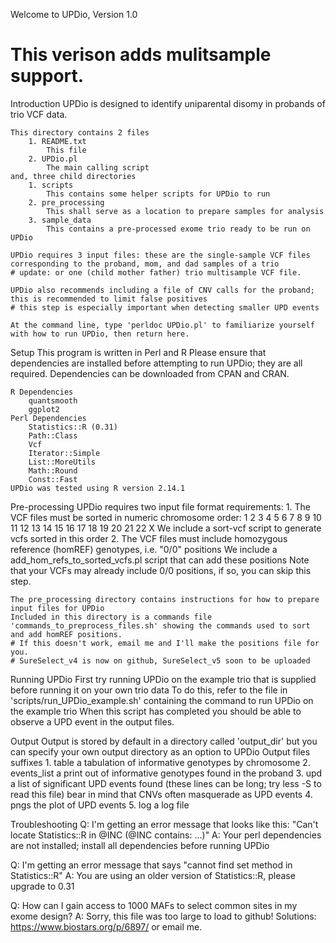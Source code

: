 Welcome to UPDio, Version 1.0

# This verison adds mulitsample support.

Introduction 
	UPDio is designed to identify uniparental disomy in probands of trio VCF data.  
	
	This directory contains 2 files 
		1. README.txt
			This file
		2. UPDio.pl
			The main calling script
	and, three child directories
		1. scripts
			This contains some helper scripts for UPDio to run
		2. pre_processing
			This shall serve as a location to prepare samples for analysis
		3. sample_data
			This contains a pre-processed exome trio ready to be run on UPDio
	
	UPDio requires 3 input files: these are the single-sample VCF files corresponding to the proband, mom, and dad samples of a trio
	# update: or one (child mother father) trio multisample VCF file.

	UPDio also recommends including a file of CNV calls for the proband; this is recommended to limit false positives
	# this step is especially important when detecting smaller UPD events

	At the command line, type 'perldoc UPDio.pl' to familiarize yourself with how to run UPDio, then return here.


Setup
	This program is written in Perl and R
	Please ensure that dependencies are installed before attempting to run UPDio; they are all required.
	Dependencies can be downloaded from CPAN and CRAN.
	
	R Dependencies
		quantsmooth
		ggplot2
	Perl Dependencies
		Statistics::R (0.31)
		Path::Class
		Vcf
		Iterator::Simple
		List::MoreUtils
		Math::Round
		Const::Fast
	UPDio was tested using R version 2.14.1

Pre-processing
	UPDio requires two input file format requirements:
	1. The VCF files must be sorted in numeric chromosome order: 1 2 3 4 5 6 7 8 9 10 11 12 13 14 15 16 17 18 19 20 21 22 X
		We include a sort-vcf script to generate vcfs sorted in this order
	2. The VCF files must include homozygous reference (homREF) genotypes, i.e. "0/0" positions
		We include a add_hom_refs_to_sorted_vcfs.pl script that can add these positions
		Note that your VCFs may already include 0/0 positions, if so, you can skip this step.

	The pre_processing directory contains instructions for how to prepare input files for UPDio
	Included in this directory is a commands file 'commands_to_preprocess_files.sh' showing the commands used to sort and add homREF positions.
	# If this doesn't work, email me and I'll make the positions file for you.
	# SureSelect_v4 is now on github, SureSelect_v5 soon to be uploaded
	
Running UPDio
	First try running UPDio on the example trio that is supplied before running it on your own trio data
	To do this, refer to the file in 'scripts/run_UPDio_example.sh' containing the command to run UPDio on the example trio
	When this script has completed you should be able to observe a UPD event in the output files.

Output
	Output is stored by default in a directory called 'output_dir' but you can specify your own output directory as an option to UPDio
	Output files suffixes
		1. table
			a tabulation of informative genotypes by chromosome
		2. events_list
			a print out of informative genotypes found in the proband
		3. upd
			a list of significant UPD events found (these lines can be long; try less -S to read this file)
			bear in mind that CNVs often masquerade as UPD events 
		4. pngs
			the plot of UPD events
		5. log
			a log file


Troubleshooting
Q: I'm getting an error message that looks like this: "Can't locate Statistics::R in @INC (@INC contains: ...)"
A: Your perl dependencies are not installed; install all dependencies before running UPDio

Q: I'm getting an error message that says "cannot find set method in Statistics::R"
A: You are using an older version of Statistics::R, please upgrade to 0.31

Q: How can I gain access to 1000 MAFs to select common sites in my exome design?
A: Sorry, this file was too large to load to github! Solutions: https://www.biostars.org/p/6897/ or email me.
